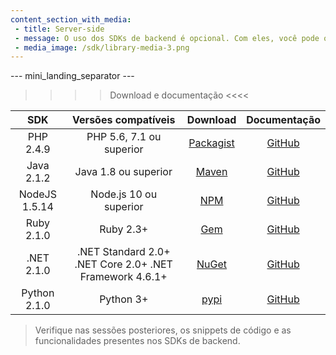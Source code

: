 ```yaml
---
content_section_with_media: 
 - title: Server-side
 - message: O uso dos SDKs de backend é opcional. Com eles, você pode obter funcionalidades server-side das nossas soluções de pagamento on-line como criar e saber o status de diferentes pagamentos, integrar pagamentos com cartão e outros meios de pagamento e fazer devoluções ou estornos.
 - media_image: /sdk/library-media-3.png
---
```


--- mini_landing_separator ---

>>>> Download e documentação <<<<

|      SDK      |                    Versões compatíveis                   |  Download | Documentação |
|:-------------:|:--------------------------------------------------------:|:---------:|:------------:|
| PHP 2.4.9    | PHP 5.6, 7.1 ou superior  | [Packagist](https://packagist.org/packages/mercadopago/dx-php)| [GitHub](https://github.com/mercadopago/sdk-php)  |
| Java 2.1.2   | Java 1.8 ou superior | [Maven](https://search.maven.org/artifact/com.mercadopago/sdk-java-)    | [GitHub](https://github.com/mercadopago/sdk-java)    |
| NodeJS 1.5.14 | Node.js 10 ou superior  | [NPM](https://www.npmjs.com/package/mercadopago)    | [GitHub](https://github.com/mercadopago/sdk-nodejs)   |
| Ruby 2.1.0    | Ruby 2.3+ | [Gem](https://rubygems.org/gems/mercadopago-sdk)   | [GitHub](https://github.com/mercadopago/sdk-ruby)    |
| .NET 2.1.0    | .NET Standard 2.0+ .NET Core 2.0+  .NET Framework 4.6.1+ | [NuGet](https://www.nuget.org/packages/mercadopago-sdk)   | [GitHub](https://github.com/mercadopago/sdk-dotnet)   |
| Python 2.1.0 | Python 3+   | [pypi](https://pypi.org/project/mercadopago/)   | [GitHub](https://github.com/mercadopago/sdk-python)     |

> Verifique nas sessões posteriores, os snippets de código e as funcionalidades presentes nos SDKs de backend.